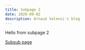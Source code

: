 ```yaml
---
title: Subpage 2
date: 2020-09-02
description: Arnaud Valensi's blog
---
```



Hello from subpage 2



[Subsub page](/blog/subsub-page)

